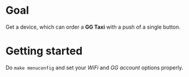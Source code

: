 # Goal

Get a device, which can order a **GG Taxi** with a push of a single button.

# Getting started

Do `make menuconfig` and set your *WiFi* and *GG account* options properly.
